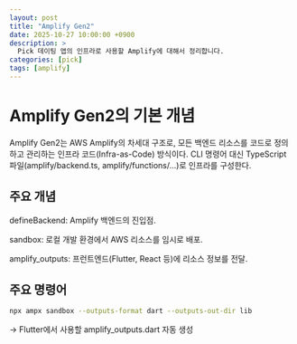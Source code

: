 ```yaml
---
layout: post
title: "Amplify Gen2"
date: 2025-10-27 10:00:00 +0900
description: >
  Pick 데이팅 앱의 인프라로 사용할 Amplify에 대해서 정리합니다.
categories: [pick]
tags: [amplify]
---
```


# Amplify Gen2의 기본 개념

Amplify Gen2는 AWS Amplify의 차세대 구조로, 모든 백엔드 리소스를 코드로 정의하고 관리하는 인프라 코드(Infra-as-Code) 방식이다.
CLI 명령어 대신 TypeScript 파일(amplify/backend.ts, amplify/functions/...)로 인프라를 구성한다.

## 주요 개념

defineBackend: Amplify 백엔드의 진입점.

sandbox: 로컬 개발 환경에서 AWS 리소스를 임시로 배포.

amplify_outputs: 프런트엔드(Flutter, React 등)에 리소스 정보를 전달.

## 주요 명령어

```bash
npx ampx sandbox --outputs-format dart --outputs-out-dir lib
```

→ Flutter에서 사용할 amplify_outputs.dart 자동 생성